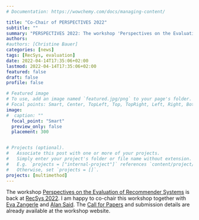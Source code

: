 ```yaml
---
# Documentation: https://wowchemy.com/docs/managing-content/

title: "Co-Chair of PERSPECTIVES 2022"
subtitle: ""
summary: "PERSPECTIVES 2022: The workshop 'Perspectives on the Evaluation of Recommender Systems' is back at RecSys 2022."
authors: 
#authors: [Christine Bauer]
categories: [news]
tags: [RecSys, evaluation]
date: 2022-04-14T17:35:06+02:00
lastmod: 2022-04-14T17:35:06+02:00
featured: false
draft: false
profile: false

# Featured image
# To use, add an image named `featured.jpg/png` to your page's folder.
# Focal points: Smart, Center, TopLeft, Top, TopRight, Left, Right, BottomLeft, Bottom, BottomRight.
image:
#  caption: ""
  focal_point: "Smart"
  preview_only: false
  placement: 300


# Projects (optional).
#   Associate this post with one or more of your projects.
#   Simply enter your project's folder or file name without extension.
#   E.g. `projects = ["internal-project"]` references `content/project/deep-learning/index.md`.
#   Otherwise, set `projects = []`.
projects: [multimethod]
---
```


The workshop [Perspectives on the Evaluation of Recommender Systems](https://perspectives-ws.github.io/2022/) is back at [RecSys 2022](https://recsys.acm.org/recsys22/). I am happy to co-chair this workshop together with [Eva Zangerle](https://evazangerle.at) and [Alan Said](https://www.alansaid.com). The [Call for Papers](https://perspectives-ws.github.io/2022/#cfp) and submission details are already available at the workshop website.